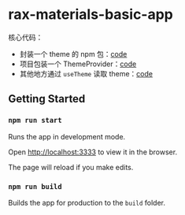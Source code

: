 # rax-materials-basic-app


核心代码：

- 封装一个 theme 的 npm 包：[code](./src/components/Theme/index.tsx)
- 项目包装一个 ThemeProvider：[code](./src/app.tsx)
- 其他地方通过 `useTheme` 读取 theme：[code](./src/pages/Home/index.tsx)

## Getting Started

### `npm run start`

Runs the app in development mode.

Open [http://localhost:3333](http://localhost:3333) to view it in the browser.

The page will reload if you make edits.

### `npm run build`

Builds the app for production to the `build` folder.

